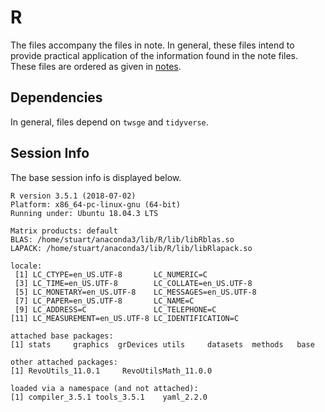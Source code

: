 # R

The files accompany the files in note.
In general, these files intend to provide practical application of the information found in the note files.
These files are ordered as given in [notes](../notes).

## Dependencies

In general, files depend on `twsge` and `tidyverse`.

## Session Info

The base session info is displayed below.

```
R version 3.5.1 (2018-07-02)
Platform: x86_64-pc-linux-gnu (64-bit)
Running under: Ubuntu 18.04.3 LTS

Matrix products: default
BLAS: /home/stuart/anaconda3/lib/R/lib/libRblas.so
LAPACK: /home/stuart/anaconda3/lib/R/lib/libRlapack.so

locale:
 [1] LC_CTYPE=en_US.UTF-8       LC_NUMERIC=C              
 [3] LC_TIME=en_US.UTF-8        LC_COLLATE=en_US.UTF-8    
 [5] LC_MONETARY=en_US.UTF-8    LC_MESSAGES=en_US.UTF-8   
 [7] LC_PAPER=en_US.UTF-8       LC_NAME=C                 
 [9] LC_ADDRESS=C               LC_TELEPHONE=C            
[11] LC_MEASUREMENT=en_US.UTF-8 LC_IDENTIFICATION=C       

attached base packages:
[1] stats     graphics  grDevices utils     datasets  methods   base     

other attached packages:
[1] RevoUtils_11.0.1     RevoUtilsMath_11.0.0

loaded via a namespace (and not attached):
[1] compiler_3.5.1 tools_3.5.1    yaml_2.2.0  
```
